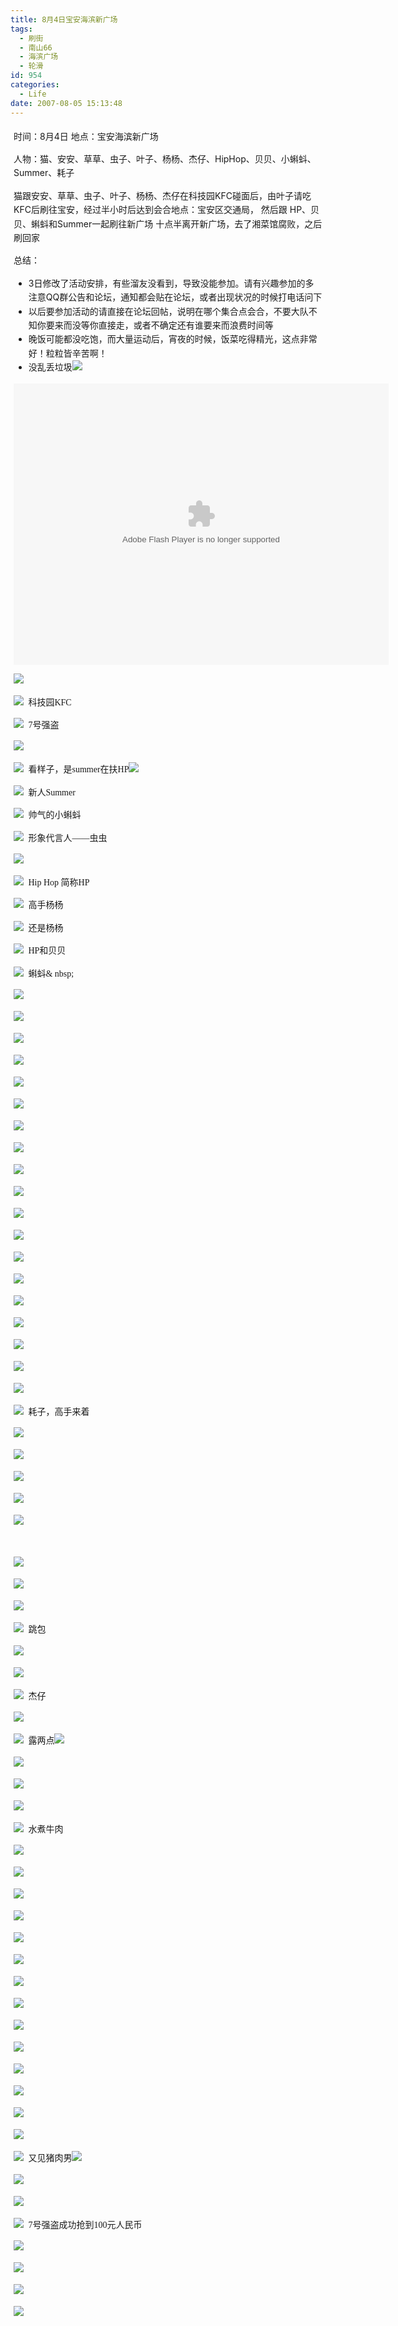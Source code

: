 ```yaml
---
title: 8月4日宝安海滨新广场
tags:
  - 刷街
  - 南山66
  - 海滨广场
  - 轮滑
id: 954
categories:
  - Life
date: 2007-08-05 15:13:48
---
```


<div style="padding-top: 5px; padding-right: 5px; padding-bottom: 5px; padding-left: 5px; margin-top: 0px; margin-right: 0px; margin-bottom: 0px; margin-left: 0px; line-height: 160%; ">时间：8月4日
地点：宝安海滨新广场

人物：猫、安安、草草、虫子、叶子、杨杨、杰仔、HipHop、贝贝、小蝌蚪、Summer、耗子

猫跟安安、草草、虫子、叶子、杨杨、杰仔在科技园KFC碰面后，由叶子请吃KFC后刷往宝安，经过半小时后达到会合地点：宝安区交通局，
然后跟 HP、贝贝、蝌蚪和Summer一起刷往新广场
十点半离开新广场，去了湘菜馆腐败，之后刷回家

总结：

*   3日修改了活动安排，有些溜友没看到，导致没能参加。请有兴趣参加的多注意QQ群公告和论坛，通知都会贴在论坛，或者出现状况的时候打电话问下
*   以后要参加活动的请直接在论坛回帖，说明在哪个集合点会合，不要大队不知你要来而没等你直接走，或者不确定还有谁要来而浪费时间等
*   晚饭可能都没吃饱，而大量运动后，宵夜的时候，饭菜吃得精光，这点非常好！粒粒皆辛苦啊！
*   没乱丢垃圾![](/images/2007/08/05_em053_7507.gif)

<object classid="clsid:D27CDB6E-AE6D-11cf-96B8-444553540000" codebase="http://download.macromedia.com/pub/shockwave/cabs/flash/swflash.cab#version=6,0,29,0" width="600" height="450"><param name="movie" value="http://www.56.com/n_v48_/c21_/0_/3_/ruller66_/zhajm_1186297462_405_/1147000_/0_/16329180.swf"><param name="quality" value="high"><param name="play" value="true"><embed src="http://www.56.com/n_v48_/c21_/0_/3_/ruller66_/zhajm_1186297462_405_/1147000_/0_/16329180.swf" quality="high" pluginspage="http://www.macromedia.com/go/getflashplayer" type="application/x-shockwave-flash" width="600" height="450" play="true"></embed></object>

<span style="font-family: Simsun; line-height: 18px; text-align: left; ">![](/images/2007/08/05_173118_12886.jpg)&nbsp;</span>

<span style="font-family: Simsun; line-height: 18px; text-align: left; ">![](/images/2007/08/05_173134_12887.jpg)&nbsp;</span>
<span style="font-family: Simsun; line-height: 18px; text-align: left; ">科技园KFC&nbsp;</span>

<span style="font-family: Simsun; line-height: 18px; text-align: left; ">![](/images/2007/08/05_173208_12888.jpg)&nbsp;</span>
<span style="font-family: Simsun; line-height: 18px; text-align: left; ">7号强盗&nbsp;</span>

<span style="font-family: Simsun; line-height: 18px; text-align: left; ">![](/images/2007/08/05_173259_12889.jpg)&nbsp;</span>

<span style="font-family: Simsun; line-height: 18px; text-align: left; ">![](/images/2007/08/05_173313_12890.jpg)&nbsp;</span>
<span style="font-family: Simsun; line-height: 18px; text-align: left; ">看样子，是summer在扶HP![](/images/2007/08/05_em005_12891.gif)&nbsp;</span>

<span style="font-family: Simsun; line-height: 18px; text-align: left; ">![](/images/2007/08/05_173401_12892.jpg)&nbsp;</span>
<span style="font-family: Simsun; line-height: 18px; text-align: left; ">新人Summer&nbsp;</span>

<span style="font-family: Simsun; line-height: 18px; text-align: left; ">![](/images/2007/08/05_173415_12893.jpg)&nbsp;</span>
<span style="font-family: Simsun; line-height: 18px; text-align: left; ">帅气的小蝌蚪&nbsp;</span>

<span style="font-family: Simsun; line-height: 18px; text-align: left; ">![](/images/2007/08/05_173440_12894.jpg)&nbsp;</span>
<span style="font-family: Simsun; line-height: 18px; text-align: left; ">形象代言人&mdash;&mdash;虫虫&nbsp;</span>

<span style="font-family: Simsun; line-height: 18px; text-align: left; ">![](/images/2007/08/05_173509_12895.jpg)&nbsp;</span>

<span style="font-family: Simsun; line-height: 18px; text-align: left; ">![](/images/2007/08/05_173807_12896.jpg)&nbsp;</span>
<span style="font-family: Simsun; line-height: 18px; text-align: left; ">Hip Hop 简称HP&nbsp;</span>

<span style="font-family: Simsun; line-height: 18px; text-align: left; ">![](/images/2007/08/05_173906_12897.jpg)&nbsp;</span>
<span style="font-family: Simsun; line-height: 18px; text-align: left; ">高手杨杨&nbsp;</span>

<span style="font-family: Simsun; line-height: 18px; text-align: left; ">![](/images/2007/08/05_173932_12898.jpg)&nbsp;</span>
<span style="font-family: Simsun; line-height: 18px; text-align: left; ">还是杨杨&nbsp;</span>

<span style="font-family: Simsun; line-height: 18px; text-align: left; ">![](/images/2007/08/05_173953_12899.jpg)&nbsp;</span>
<span style="font-family: Simsun; line-height: 18px; text-align: left; ">HP和贝贝&nbsp;</span>

<span style="font-family: Simsun; line-height: 18px; text-align: left; ">![](/images/2007/08/05_174015_12900.jpg)&nbsp;</span>
<span style="font-family: Simsun; line-height: 18px; text-align: left; ">蝌蚪&
nbsp;</span>

<span style="font-family: Simsun; line-height: 18px; text-align: left; ">![](/images/2007/08/05_174411_12901.jpg)&nbsp;</span>

<span style="font-family: Simsun; line-height: 18px; text-align: left; ">![](/images/2007/08/05_174320_12902.jpg)&nbsp;</span>

<span style="font-family: Simsun; line-height: 18px; text-align: left; ">![](/images/2007/08/05_174334_12903.jpg)&nbsp;</span>

<span style="font-family: Simsun; line-height: 18px; text-align: left; ">![](/images/2007/08/05_174340_12904.jpg)&nbsp;</span>

<span style="font-family: Simsun; line-height: 18px; text-align: left; ">![](/images/2007/08/05_174350_12905.jpg)&nbsp;</span>

<span style="font-family: Simsun; line-height: 18px; text-align: left; ">![](/images/2007/08/05_174405_12906.jpg)&nbsp;</span>

<span style="font-family: Simsun; line-height: 18px; text-align: left; ">![](/images/2007/08/05_174448_12907.jpg)&nbsp;</span>

<span style="font-family: Simsun; line-height: 18px; text-align: left; ">![](/images/2007/08/05_174457_12908.jpg)&nbsp;</span>

<span style="font-family: Simsun; line-height: 18px; text-align: left; ">![](/images/2007/08/05_174538_12909.jpg)&nbsp;</span>

<span style="font-family: Simsun; line-height: 18px; text-align: left; ">![](/images/2007/08/05_174548_12910.jpg)&nbsp;</span>

<span style="font-family: Simsun; line-height: 18px; text-align: left; ">![](/images/2007/08/05_174555_12911.jpg)&nbsp;</span>

<span style="font-family: Simsun; line-height: 18px; text-align: left; ">![](/images/2007/08/05_174619_12912.jpg)&nbsp;</span>

<span style="font-family: Simsun; line-height: 18px; text-align: left; ">![](/images/2007/08/05_174633_12913.jpg)&nbsp;</span>

<span style="font-family: Simsun; line-height: 18px; text-align: left; ">![](/images/2007/08/05_174642_12914.jpg)&nbsp;</span>

<span style="font-family: Simsun; line-height: 18px; text-align: left; ">![](/images/2007/08/05_174650_12915.jpg)&nbsp;</span>

<span style="font-family: Simsun; line-height: 18px; text-align: left; ">![](/images/2007/08/05_174658_12916.jpg)&nbsp;</span>

<span style="font-family: Simsun; line-height: 18px; text-align: left; ">![](/images/2007/08/05_174707_12917.jpg)&nbsp;</span>

<span style="font-family: Simsun; line-height: 18px; text-align: left; ">![](/images/2007/08/05_174714_12918.jpg)&nbsp;</span>

<span style="font-family: Simsun; line-height: 18px; text-align: left; ">![](/images/2007/08/05_174754_12919.jpg)&nbsp;</span>

<span style="font-family: Simsun; line-height: 18px; text-align: left; ">![](/images/2007/08/05_174801_12920.jpg)&nbsp;</span>
<span style="font-family: Simsun; line-height: 18px; text-align: left; ">耗子，高手来着&nbsp;</span>

<span style="font-family: Simsun; line-height: 18px; text-align: left; ">![](/images/2007/08/05_174820_12921.jpg)&nbsp;</span>

<span style="font-family: Simsun; line-height: 18px; text-align: left; ">![](/images/2007/08/05_174825_12922.jpg)&nbsp;</span>

<span style="font-family: Simsun; line-height: 18px; text-align: left; ">![](/images/2007/08/05_174839_12923.jpg)&nbsp;</span>

<span style="font-family: Simsun; line-height: 18px; text-align: left; ">![](/images/2007/08/05_174856_12924.jpg)&nbsp;</span>

<span style="font-family: Simsun; line-height: 18px; text-align: left; ">![](/images/2007/08/05_174908_12925.jpg)&nbsp;</span>

<span style="font-family: Simsun; line-height: 18px; text-align: left; ">![]()&nbsp;</span>

<span style="font-family: Simsun; line-height: 18px; text-align: left; ">![](/images/2007/08/05_174948_12927.jpg)&nbsp;</span>

<span style="font-family: Simsun; line-height: 18px; text-align: left; ">![](/images/2007/08/05_175018_12928.jpg)&nbsp;</span>

<span style="font-family: Simsun; line-height: 18px; text-align: left; ">![](/images/2007/08/05_175034_12929.jpg)&nbsp;</span>

<span style="font-family: Simsun; line-height: 18px; text-align: left; ">![](/images/2007/08/05_175059_12930.jpg)&nbsp;</span>
<span style="font-family: Simsun; line-height: 18px; text-align: left; ">跳包&nbsp;</span>

<span style="font-family: Simsun; line-height: 18px; text-align: left; ">![](/images/2007/08/05_175200_12931.jpg)&nbsp;</span>

<span style="font-family: Simsun; line-height: 18px; text-align: left; ">![](/images/2007/08/05_175229_12932.jpg)&nbsp;</span>

<span style="font-family: Simsun; line-height: 18px; text-align: left; ">![](/images/2007/08/05_175238_12933.jpg)&nbsp;</span>
<span style="font-family: Simsun; line-height: 18px; text-align: left; ">杰仔&nbsp;</span>

<span style="font-family: Simsun; line-height: 18px; text-align: left; ">![](/images/2007/08/05_175302_12934.jpg)&nbsp;</span>

<span style="font-family: Simsun; line-height: 18px; text-align: left; ">![](/images/2007/08/05_175308_12935.jpg)&nbsp;</span>
<span style="font-family: Simsun; line-height: 18px; text-align: left; ">露两点![](/images/2009/05/18_em006_11236.gif)&nbsp;</span>

<span style="font-family: Simsun; line-height: 18px; text-align: left; ">![](/images/2007/08/05_175327_12936.jpg)&nbsp;</span>

<span style="font-family: Simsun; line-height: 18px; text-align: left; ">![](/images/2007/08/05_175342_12937.jpg)&nbsp;</span>

<span style="font-family: Simsun; line-height: 18px; text-align: left; ">![](/images/2007/08/05_175348_12938.jpg)&nbsp;</span>

<span style="font-family: Simsun; line-height: 18px; text-align: left; ">![](/images/2007/08/05_175354_12939.jpg)&nbsp;</span>
<span style="font-family: Simsun; line-height: 18px; text-align: left; ">水煮牛肉&nbsp;</span>

<span style="font-family: Simsun; line-height: 18px; text-align: left; ">![](/images/2007/08/05_175419_12940.jpg)&nbsp;</span>

<span style="font-family: Simsun; line-height: 18px; text-align: left; ">![](/images/2007/08/05_175441_12941.jpg)&nbsp;</span>

<span style="font-family: Simsun; line-height: 18px; text-align: left; ">![](/images/2007/08/05_175450_12942.jpg)&nbsp;</span>

<span style="font-family: Simsun; line-height: 18px; text-align: left; ">![](/images/2007/08/05_175514_12943.jpg)&nbsp;</span>

<span style="font-family: Simsun; line-height: 18px; text-align: left; ">![](/images/2007/08/05_175520_12944.jpg)&nbsp;</span>

<span style="font-family: Simsun; line-height: 18px; text-align: left; ">![](/images/2007/08/05_175534_12945.jpg)&nbsp;</span>

<span style="font-family: Simsun; line-height: 18px; text-align: left; ">![](/images/2007/08/05_175542_12946.jpg)&nbsp;</span>

<span style="font-family: Simsun; line-height: 18px; text-align: left; ">![](/images/2007/08/05_175553_12947.jpg)&nbsp;</span>

<span style="font-family: Simsun; line-height: 18px; text-align: left; ">![](/images/2007/08/05_175607_12948.jpg)&nbsp;</span>

<span style="font-family: Simsun; line-height: 18px; text-align: left; ">![](/images/2007/08/05_175625_12949.jpg)&nbsp;</span>

<span style="font-family: Simsun; line-height: 18px; text-align: left; ">![](/images/2007/08/05_175637_12950.jpg)&nbsp;</span>

<span style="font-family: Simsun; line-height: 18px; text-align: left; ">![](/images/2007/08/05_175642_12951.jpg)&nbsp;</span>

<span style="font-family: Simsun; line-height: 18px; text-align: left; ">![](/images/2007/08/05_175727_12952.jpg)&nbsp;</span>

<span style="font-family: Simsun; line-height: 18px; text-align: left; ">![](/images/2007/08/05_175756_12953.jpg)&nbsp;</span>

<span style="font-family: Simsun; line-height: 18px; text-align: left; ">![](/images/2007/08/05_175803_12954.jpg)&nbsp;</span>
<span style="font-family: Simsun; line-height: 18px; text-align: left; ">又见猪肉男![](/images/2007/08/23_em016_7586.gif)&nbsp;</span>

<span style="font-family: Simsun; line-height: 18px; text-align: left; ">![](/images/2007/08/05_175819_12955.jpg)&nbsp;</span>

<span style="font-family: Simsun; line-height: 18px; text-align: left; ">![](/images/2007/08/05_175832_12956.jpg)&nbsp;</span>

<span style="font-family: Simsun; line-height: 18px; text-align: left; ">![](/images/2007/08/05_175842_12957.jpg)&nbsp;</span>
<span style="font-family: Simsun; line-height: 18px; text-align: left; ">7号强盗成功抢到100元人民币&nbsp;</span>

<span style="font-family: Simsun; line-height: 18px; text-align: left; ">![](/images/2007/08/05_175914_12958.jpg)&nbsp;</span>

<span style="font-family: Simsun; line-height: 18px; text-align: left; ">![](/images/2007/08/05_175932_12959.jpg)&nbsp;</span>

<span style="font-family: Simsun; line-height: 18px; text-align: left; ">![](/images/2007/08/05_175956_12960.jpg)&nbsp;</span>

<span style="font-family: Simsun; line-height: 18px; text-align: left; ">![](/images/2007/08/05_180005_12961.jpg)</span>
<div><span style="font-family: Simsun; line-height: 18px; text-align: left; ">
</span></div></div>